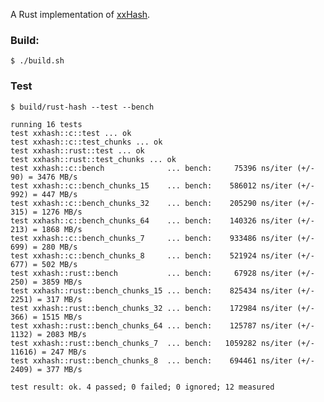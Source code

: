 A Rust implementation of [xxHash](http://code.google.com/p/xxhash/).

### Build:

    $ ./build.sh

### Test

    $ build/rust-hash --test --bench

    running 16 tests
    test xxhash::c::test ... ok
    test xxhash::c::test_chunks ... ok
    test xxhash::rust::test ... ok
    test xxhash::rust::test_chunks ... ok
    test xxhash::c::bench              ... bench:     75396 ns/iter (+/- 90) = 3476 MB/s
    test xxhash::c::bench_chunks_15    ... bench:    586012 ns/iter (+/- 992) = 447 MB/s
    test xxhash::c::bench_chunks_32    ... bench:    205290 ns/iter (+/- 315) = 1276 MB/s
    test xxhash::c::bench_chunks_64    ... bench:    140326 ns/iter (+/- 213) = 1868 MB/s
    test xxhash::c::bench_chunks_7     ... bench:    933486 ns/iter (+/- 699) = 280 MB/s
    test xxhash::c::bench_chunks_8     ... bench:    521924 ns/iter (+/- 677) = 502 MB/s
    test xxhash::rust::bench           ... bench:     67928 ns/iter (+/- 250) = 3859 MB/s
    test xxhash::rust::bench_chunks_15 ... bench:    825434 ns/iter (+/- 2251) = 317 MB/s
    test xxhash::rust::bench_chunks_32 ... bench:    172984 ns/iter (+/- 366) = 1515 MB/s
    test xxhash::rust::bench_chunks_64 ... bench:    125787 ns/iter (+/- 1132) = 2083 MB/s
    test xxhash::rust::bench_chunks_7  ... bench:   1059282 ns/iter (+/- 11616) = 247 MB/s
    test xxhash::rust::bench_chunks_8  ... bench:    694461 ns/iter (+/- 2409) = 377 MB/s

    test result: ok. 4 passed; 0 failed; 0 ignored; 12 measured
